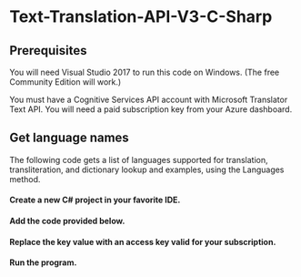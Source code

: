 # Text-Translation-API-V3-C-Sharp

## Prerequisites
You will need Visual Studio 2017 to run this code on Windows. (The free Community Edition will work.)

You must have a Cognitive Services API account with Microsoft Translator Text API. You will need a paid subscription key from your Azure dashboard.


## Get language names
The following code gets a list of languages supported for translation, transliteration, and dictionary lookup and examples, using the Languages method.

#### Create a new C# project in your favorite IDE.
#### Add the code provided below.
#### Replace the key value with an access key valid for your subscription.
#### Run the program.
